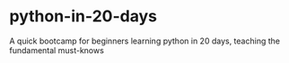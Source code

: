 # python-in-20-days
A quick bootcamp for beginners learning python in 20 days, teaching the fundamental must-knows

